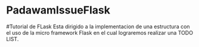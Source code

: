 # PadawamIssueFlask
#Tutorial de FLask
  Esta dirigido a la implementacion de una estructura con el uso de la micro framework Flask
  en el cual lograremos realizar una TODO LIST.
